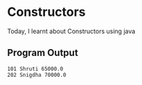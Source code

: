 # Constructors
Today, I learnt about Constructors using java

## Program Output
```
101 Shruti 65000.0
202 Snigdha 70000.0
```
